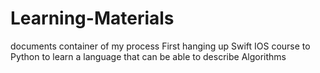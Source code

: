 # Learning-Materials
documents container of my process
First hanging up Swift IOS course to Python to learn a language that can be able to describe Algorithms
